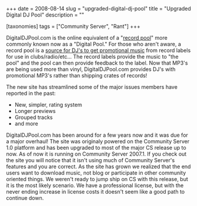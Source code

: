 +++
date = 2008-08-14
slug = "upgraded-digital-dj-pool"
title = "Upgraded Digital DJ Pool"
description = ""

[taxonomies]
tags = ["Community Server", "Rant"]
+++

DigitalDJPool.com is the online equivalent of a "[record pool](http://en.wikipedia.org/wiki/Record_pool)" more commonly known now as a "Digital Pool." For those who aren't aware, a record pool is a [source for DJ's to get promotional music](http://digitaldjpool.com) from record labels for use in clubs/radio/etc... The record labels provide the music to "the pool" and the pool can then provide feedback to the label. Now that MP3's are being used more than vinyl, DigitalDJPool.com provides DJ's with promotional MP3's rather than shipping crates of records!

<!-- more -->

The new site has streamlined some of the major issues members have reported in the past:

- New, simpler, rating system
- Longer previews
- Grouped tracks
- and more

DigitalDJPool.com has been around for a few years now and it was due for a major overhaul! The site was originaly powered on the Community Server 1.0 platform and has been upgraded to most of the major CS release up to now. As of now it is running on Community Server 2007.1. If you check out the site you will notice that it isn't using much of Community Server's features and you are correct. As the site has grown we realized that the end users want to download music, not blog or participate in other community oriented things. We weren't ready to jump ship on CS with this release, but it is the most likely scenario. We have a professional license, but with the never ending increase in license costs it doesn't seem like a good path to continue down.